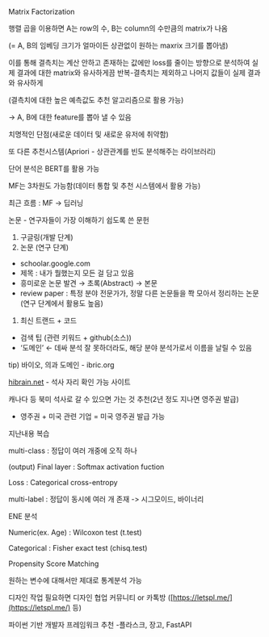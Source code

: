 Matrix Factorization

행렬 곱을 이용하면 A는 row의 수, B는 column의 수만큼의 matrix가 나옴

(= A, B의 임베딩 크기가 얼마이든 상관없이 원하는 maxrix 크기를 뽑아냄)

이를 통해 결측치는 계산 안하고 존재하는 값에만 loss를 줄이는 방향으로 분석하여 실제 결과에 대한 matrix와 유사하게끔 반복-결측치는 제외하고 나머지 값들이 실제 결과와 유사하게

(결측치에 대한 높은 예측값도 추천 알고리즘으로 활용 가능)

→ A, B에 대한 feature를 뽑아 낼 수 있음

치명적인 단점(새로운 데이터 및 새로운 유저에 취약함)

또 다른 추천시스템(Apriori - 상관관계를 빈도 분석해주는 라이브러리)

단어 분석은 BERT를 활용 가능

MF는 3차원도 가능함(데이터 통합 및 추천 시스템에서 활용 가능)

최근 흐름 : MF → 딥러닝

논문 - 연구자들이 가장 이해하기 쉽도록 쓴 문헌

1. 구글링(개발 단계)
2. 논문 (연구 단계) 
- schoolar.google.com
- 제목 : 내가 뭘했는지 모든 걸 담고 있음
- 흥미로운 논문 발견 → 초록(Abstract) → 본문
- review paper : 특정 분야 전문가가, 정말 다른 논문들을 쫙 모아서 정리하는 논문 (연구 단계에서 활용도 높음)
1. 최신 트랜드 + 코드
- 검색 팁 (관련 키워드 + github(소스))
- ‘도메인’ ← 데싸 분석 잘 못하더라도, 해당 분야 분석가로서 이름을 날릴 수 있음

tip) 바이오, 의과 도메인 - ibric.org

[hibrain.net](http://hibrain.net) - 석사 자리 확인 가능 사이트

캐나다 등 북미 석사로 갈 수 있으면 가는 것 추천(2년 정도 지나면 영주권 발급)

- 영주권 + 미국 관련 기업 = 미국 영주권 발급 가능

지난내용 복습

multi-class : 정답이 여러 개중에 오직 하나

(output) Final layer : Softmax activation fuction

Loss : Categorical cross-entropy

multi-label : 정답이 동시에 여러 개 존재
-> 시그모이드, 바이너리


ENE 분석

Numeric(ex. Age) : Wilcoxon  test (t.test)

Categorical : Fisher exact test (chisq.test)

Propensity Score Matching

원하는 변수에 대해서만 제대로 통계분석 가능

디자인 작업 필요하면 디자인 협업 커뮤니티 or 카톡방 ([https://letspl.me/](https://letspl.me/) 등)

파이썬 기반 개발자 프레임워크 추천
-플라스크, 장고, FastAPI